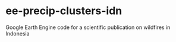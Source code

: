 # ee-precip-clusters-idn
Google Earth Engine code for a scientific publication on wildfires in Indonesia
